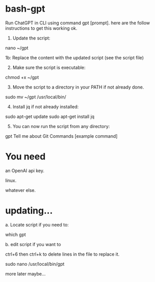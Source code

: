 # bash-gpt
Run ChatGPT in CLI using command gpt [prompt]. here are the follow instructions to get this working ok. 

1. Update the script:

nano ~/gpt

1b: Replace the content with the updated script (see the script file)

2. Make sure the script is executable:

chmod +x ~/gpt

3. Move the script to a directory in your PATH if not already done. 

sudo mv ~/gpt /usr/local/bin/

4. Install jq if not already installed:

sudo apt-get update
sudo apt-get install jq

5. You can now run the script from any directory:

gpt Tell me about Git Commands [example command]

# You need

an OpenAI api key. 

linux. 

whatever else. 

# updating... 

a. Locate script if you need to: 

which gpt

b. edit script if you want to 

ctrl+6 then ctrl+k to delete lines in the file to replace it. 

sudo nano /usr/local/bin/gpt

more later maybe... 
